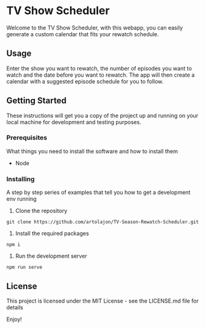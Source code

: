 # TV Show Scheduler
Welcome to the TV Show Scheduler, with this webapp, you can easily generate a custom calendar that fits your rewatch schedule.
## Usage
Enter the show you want to rewatch, the number of episodes you want to watch and the date before you want to rewatch.
The app will then create a calendar with a suggested episode schedule for you to follow.
## Getting Started
These instructions will get you a copy of the project up and running on your local machine for development and testing purposes.

### Prerequisites
What things you need to install the software and how to install them

- Node
### Installing
A step by step series of examples that tell you how to get a development env running

1. Clone the repository
```
git clone https://github.com/artolajon/TV-Season-Rewatch-Scheduler.git
```
1. Install the required packages
```
npm i
```
1. Run the development server
```
npm run serve
```

## License
This project is licensed under the MIT License - see the LICENSE.md file for details

Enjoy!
